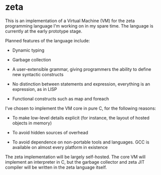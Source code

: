 zeta
====

This is an implementation of a Virtual Machine (VM) for the zeta programming language
I'm working on in my spare time. The language is currently at the early prototype stage.

Planned features of the language include:

- Dynamic typing

- Garbage collection

- A user-extensible grammar, giving programmers the ability to define new syntactic constructs

- No distinction between statements and expression, everything is an expression, as in LISP

- Functional constructs such as map and foreach

I've chosen to implement the VM core in pure C, for the following reasons:

- To make low-level details explicit (for instance, the layout of hosted objects in memory)

- To avoid hidden sources of overhead

- To avoid dependence on non-portable tools and languages. GCC is available on almost every platform in existence

The zeta implementation will be largely self-hosted. The core VM will
implement an interpreter in C, but the garbage collector and zeta JIT
compiler will be written in the zeta language itself.

